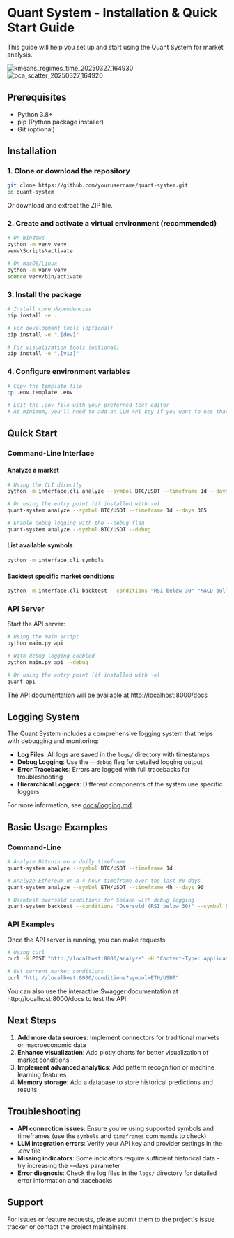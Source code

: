 # Quant System - Installation & Quick Start Guide

This guide will help you set up and start using the Quant System for market analysis.

![kmeans_regimes_time_20250327_164930](https://github.com/user-attachments/assets/f25cf161-37bd-4ee2-bf1c-bb03cd1e4adc)
![pca_scatter_20250327_164920](https://github.com/user-attachments/assets/a5fdf14d-c6c4-4b29-ac43-5eb17bc6ede4)

## Prerequisites

- Python 3.8+
- pip (Python package installer)
- Git (optional)

## Installation

### 1. Clone or download the repository

```bash
git clone https://github.com/yourusername/quant-system.git
cd quant-system
```

Or download and extract the ZIP file.

### 2. Create and activate a virtual environment (recommended)

```bash
# On Windows
python -m venv venv
venv\Scripts\activate

# On macOS/Linux
python -m venv venv
source venv/bin/activate
```

### 3. Install the package

```bash
# Install core dependencies
pip install -e .

# For development tools (optional)
pip install -e ".[dev]"

# For visualization tools (optional)
pip install -e ".[viz]"
```

### 4. Configure environment variables

```bash
# Copy the template file
cp .env.template .env

# Edit the .env file with your preferred text editor
# At minimum, you'll need to add an LLM API key if you want to use that feature
```

## Quick Start

### Command-Line Interface

#### Analyze a market

```bash
# Using the CLI directly
python -m interface.cli analyze --symbol BTC/USDT --timeframe 1d --days 365

# Or using the entry point (if installed with -e)
quant-system analyze --symbol BTC/USDT --timeframe 1d --days 365

# Enable debug logging with the --debug flag
quant-system analyze --symbol BTC/USDT --debug
```

#### List available symbols

```bash
python -m interface.cli symbols
```

#### Backtest specific market conditions

```bash
python -m interface.cli backtest --conditions "RSI below 30" "MACD bullish crossover" --symbol ETH/USDT
```

### API Server

Start the API server:

```bash
# Using the main script
python main.py api

# With debug logging enabled
python main.py api --debug

# Or using the entry point (if installed with -e)
quant-api
```

The API documentation will be available at http://localhost:8000/docs

## Logging System

The Quant System includes a comprehensive logging system that helps with debugging and monitoring:

- **Log Files**: All logs are saved in the `logs/` directory with timestamps
- **Debug Logging**: Use the `--debug` flag for detailed logging output
- **Error Tracebacks**: Errors are logged with full tracebacks for troubleshooting
- **Hierarchical Loggers**: Different components of the system use specific loggers

For more information, see [docs/logging.md](docs/logging.md).

## Basic Usage Examples

### Command-Line

```bash
# Analyze Bitcoin on a daily timeframe
quant-system analyze --symbol BTC/USDT --timeframe 1d

# Analyze Ethereum on a 4-hour timeframe over the last 90 days
quant-system analyze --symbol ETH/USDT --timeframe 4h --days 90

# Backtest oversold conditions for Solana with debug logging
quant-system backtest --conditions "Oversold (RSI below 30)" --symbol SOL/USDT --days 180 --debug
```

### API Examples

Once the API server is running, you can make requests:

```bash
# Using curl
curl -X POST "http://localhost:8000/analyze" -H "Content-Type: application/json" -d '{"symbol":"BTC/USDT", "timeframe":"1d", "days":90}'

# Get current market conditions
curl "http://localhost:8000/conditions?symbol=ETH/USDT"
```

You can also use the interactive Swagger documentation at http://localhost:8000/docs to test the API.

## Next Steps

1. **Add more data sources**: Implement connectors for traditional markets or macroeconomic data
2. **Enhance visualization**: Add plotly charts for better visualization of market conditions
3. **Implement advanced analytics**: Add pattern recognition or machine learning features
4. **Memory storage**: Add a database to store historical predictions and results

## Troubleshooting

- **API connection issues**: Ensure you're using supported symbols and timeframes (use the `symbols` and `timeframes` commands to check)
- **LLM integration errors**: Verify your API key and provider settings in the .env file
- **Missing indicators**: Some indicators require sufficient historical data - try increasing the --days parameter
- **Error diagnosis**: Check the log files in the `logs/` directory for detailed error information and tracebacks

## Support

For issues or feature requests, please submit them to the project's issue tracker or contact the project maintainers.

